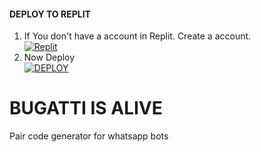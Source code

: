 #### DEPLOY TO REPLIT 

1. If You don't have a account in Replit. Create a account.
    <br>
<a href='https://www.replit.com/' target="_blank"><img alt='Replit' src='https://img.shields.io/badge/-Create-black?style=for-the-badge&logo=replit'/></a>
   <br>
2. Now Deploy
    <br>
<a href='https://replit.com/github/betingrich/Bugatti-pair' target="_blank"><img alt='DEPLOY' src='https://img.shields.io/badge/-IMPORT-black?style=for-the-badge&logo=replit'/></a>



# BUGATTI IS ALIVE 
Pair code generator for whatsapp bots

